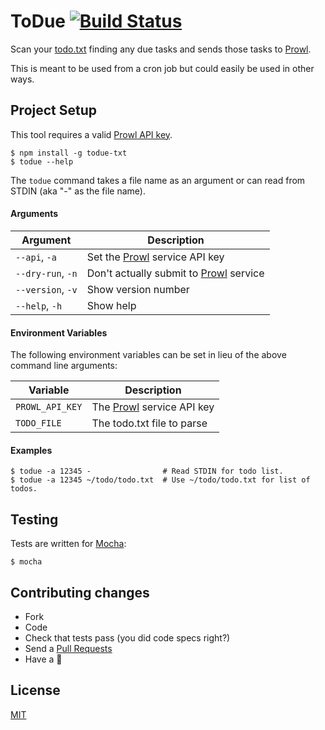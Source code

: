 # ToDue [![Build Status](https://secure.travis-ci.org/sukima/todue-txt.png?branch=master)](https://travis-ci.org/sukima/todue-txt)

Scan your [todo.txt](http://todotxt.com/) finding any due tasks and sends those
tasks to [Prowl][].

This is meant to be used from a cron job but could easily be used in other
ways.

## Project Setup

This tool requires a valid [Prowl API key](http://www.prowlapp.com/api.php).

    $ npm install -g todue-txt
    $ todue --help

The `todue` command takes a file name as an argument or can read from STDIN
(aka "-" as the file name).

#### Arguments

| Argument         | Description                                |
|------------------|--------------------------------------------|
|`--api`, `-a`     | Set the [Prowl][] service API key          |
|`--dry-run`, `-n` | Don't actually submit to [Prowl][] service |
|`--version`, `-v` | Show version number                        |
|`--help`, `-h`    | Show help                                  |

#### Environment Variables

The following environment variables can be set in lieu of the above command
line arguments:

| Variable        | Description                   |
|-----------------|-------------------------------|
| `PROWL_API_KEY` | The [Prowl][] service API key |
| `TODO_FILE`     | The todo.txt file to parse    |

#### Examples

    $ todue -a 12345 -                # Read STDIN for todo list.
    $ todue -a 12345 ~/todo/todo.txt  # Use ~/todo/todo.txt for list of todos.

## Testing

Tests are written for [Mocha](http://mochajs.org/):

    $ mocha

## Contributing changes

- Fork
- Code
- Check that tests pass (you did code specs right?)
- Send a [Pull Requests](https://guides.github.com/activities/contributing-to-open-source/#contributing)
- Have a :beer:

## License

[MIT](http://choosealicense.com/licenses/mit/)

[Prowl]: http://www.prowlapp.com/
